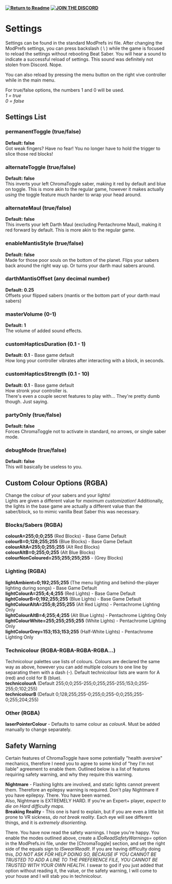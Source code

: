 **[![Return to Readme](https://i.imgur.com/SkABia5.png)](https://github.com/BinaryElement/ChromaToggle/blob/master/README.md)**  **[![JOIN THE DISCORD](https://i.imgur.com/j525zt0.png)](https://discord.gg/BBntx2e)**

# Settings

Settings can be found in the standard ModPrefs ini file.  After changing the ModPrefs settings, you can press backslash ( \\ ) while the game is focused to reload the settings without rebooting Beat Saber.  You will hear a sound to indicate a successful reload of settings.  This sound was definitely not stolen from Discord.  Nope.

You can also reload by pressing the menu button on the right vive controller while in the main menu.

For true/false options, the numbers 1 and 0 will be used.  
*1 = true*  
*0 = false*  


## Settings List



### permanentToggle (true/false)  
**Default: false**  
Got weak fingers?  Have no fear!  You no longer have to hold the trigger to slice those red blocks!  



### alternateToggle (true/false)  
**Default: false**  
This inverts your left ChromaToggle saber, making it red by default and blue on toggle.  This is more akin to the regular game, however it makes actually *using* the toggle feature much harder to wrap your head around.  



### alternateMaul (true/false)  
**Default: false**  
This inverts your left Darth Maul (excluding Pentachrome Maul), making it red forward by default.  This is more akin to the regular game.



### enableMantisStyle (true/false)  
**Default: false**  
Made for those poor souls on the bottom of the planet.  Flips your sabers back around the right way up.  Or turns your darth maul sabers around.  



### darthMantisOffset (any decimal number)  
**Default: 0.25**  
Offsets your flipped sabers (mantis or the bottom part of your darth maul sabers)  



### masterVolume (0-1)  
**Default: 1**  
The volume of added sound effects.  



### customHapticsDuration (0.1 - 1)  
**Default: 0.1** - Base game default  
How long your controller vibrates after interacting with a block, in seconds.  



### customHapticsStrength (0.1 - 10)  
**Default: 0.1** - Base game default  
How stronk your controller is.  
There's even a couple secret features to play with...  They're pretty dumb though.  Just saying.  


### partyOnly (true/false)  
**Default: false**  
Forces ChromaToggle not to activate in standard, no arrows, or single saber mode.  



### debugMode (true/false)    
**Default: false**  
This will basically be useless to you.  



## Custom Colour Options (RGBA)   
Change the colour of your sabers and your lights!  
Lights are given a different value for *maximum customization!*  Additionally, the lights in the base game are actually a different value than the saber/block, so to mimic vanilla Beat Saber this was necessary.  

### Blocks/Sabers (RGBA)  
**colourA=255;0;0;255** (Red Blocks) - Base Game Default  
**colourB=0;128;255;255** (Blue Blocks) - Base Game Default  
**colourAltA=255;0;255;255** (Alt Red Blocks)  
**colourAltB=0;255;0;255** (Alt Blue Blocks)  
**colourNonColoured=255;255;255;255** - (Grey Blocks)  
  
### Lighting (RGBA)  
**lightAmbient=0;192;255;255** (The menu lighting and behind-the-player lighting during songs) - Base Game Default  
**lightColourA=255;4;4;255** (Red Lights) - Base Game Default  
**lightColourB=0;192;255;255** (Blue Lights) - Base Game Default  
**lightColourAltA=255;8;255;255** (Alt Red Lights) - Pentachrome Lighting Only  
**lightColourAltB=4;255;4;255** (Alt Blue Lights) - Pentachrome Lighting Only  
**lightColourWhite=255;255;255;255** (White Lights) - Pentachrome Lighting Only  
**lightColourGrey=153;153;153;255** (Half-White Lights) - Pentachrome Lighting Only  

### Technicolour (RGBA-RGBA-RGBA-RGBA...)
Technicolour palettes use lists of colours.  Colours are declared the same way as above, however you can add multiple colours to one line by separating them with a dash (-).  Default technicolour lists are warm for A (red) and cold for B (blue).  
**technicolourA** (Default 255;0;0;255-255;0;255;255-255;153;0;255-255;0;102;255)  
**technicolourB** (Default 0;128;255;255-0;255;0;255-0;0;255;255-0;255;204;255)  
  
### Other (RGBA)  
**laserPointerColour** - Defaults to same colour as *colourA*.  Must be added manually to change separately. 



## Safety Warning  
Certain features of ChromaToggle have some potentially "health aversive" mechanics, therefore I need you to agree to some kind of "hey I'm not liable" agreement to enable them.  Outlined below is a list of features requiring safety warning, and why they require this warning.  

**Nightmare** - Flashing lights are involved, and static lights cannot prevent them.  Therefore an epilepsy warning is required.  Don't play Nightmare if you have epilepsy.  There.  You have been warned.  
Also, Nightmare is EXTREMELY HARD.  If you're an Expert+ player, *expect to die on Hard difficulty maps.*  
**Breaking Reality** - This one is hard to explain, but if you are even a little bit prone to VR sickness, *do not break reality*.  Each eye will see different things, and it is *extremely disorienting*.  

There.  You have now read the safety warnings.  I hope you're happy.  You enable the modes outlined above, create a *IDoReadSafetyWarnings=* option in the ModPrefs.ini file, under the [ChromaToggle] section, and set the right side of the equals sign to *ISwearIReadIt*.  If you are having difficulty doing this, *DO NOT ASK FOR HELP DOING SO, BECAUSE IF YOU CANNOT BE TRUSTED TO ADD A LINE TO THE PREFERENCE FILE, YOU CANNOT BE TRUSTED WITH YOUR OWN HEALTH*.
I swear to god if you just added that option without reading it, the value, or the safety warning, I will come to your house and I will stab you in technicolour.   
